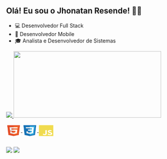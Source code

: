 ## Olá! Eu sou o Jhonatan Resende! 👋🏻

- 💻 Desenvolvedor Full Stack
- 📱 Desenvolvedor Mobile
- 🎓 Analista e Desenvolvedor de Sistemas

<div>
  <a href="https://github.com/JhonatanResende">
    <img height="180em" src="https://github-readme-stats.vercel.app/api?username=JhonatanResende&show_icons=true&theme=dark#gh-dark-mode-only)](https://github.com/anuraghazra/github-readme-stats#gh-dark-mode-only)"/>
    <img height="180em" width="400em" src="https://github-readme-stats.vercel.app/api/top-langs/?username=JhonatanResende&layout=compact&langs_count=16&theme=dark"/>
</div>

<div style="display: inline_block"><br>
    <img align="center" alt="Jhonatan-HTML" height="30" width="40" src="https://raw.githubusercontent.com/devicons/devicon/master/icons/html5/html5-original.svg">
    <img align="center" alt="Jhonatan-CSS" height="30" width="40" src="https://raw.githubusercontent.com/devicons/devicon/master/icons/css3/css3-original.svg">
    <img align="center" alt="Jhonatan-Js" height="30" width="40" src="https://raw.githubusercontent.com/devicons/devicon/master/icons/javascript/javascript-plain.svg">
</div>

##

<div> 
  <a href="https://www.instagram.com/jhonatanresende021/" target="_blank"><img src="https://img.shields.io/badge/-Instagram-%23E4405F?style=for-the-badge&logo=instagram&logoColor=white" target="_blank"></a>
  <a href="https://www.linkedin.com/in/jhonatanresende/" target="_blank"><img src="https://img.shields.io/badge/-LinkedIn-%230077B5?style=for-the-badge&logo=linkedin&logoColor=white" target="_blank"></a>
</div>



